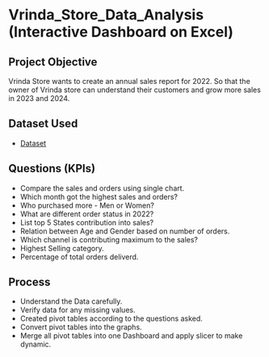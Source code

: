 # Vrinda_Store_Data_Analysis (Interactive Dashboard on Excel)

## Project Objective
Vrinda Store wants to create an annual sales report for 2022. So that the owner of Vrinda store can understand their customers and grow more sales in 2023 and 2024. 

## Dataset Used
- <a href="https://github.com/AkhilKumar3/Data-Analysis-Dashboard-on-Excel/blob/main/Vrinda%20Store%20Data%20Analysis.xlsx">Dataset</a>

## Questions (KPIs)
- Compare the sales and orders using single chart.
- Which month got the highest sales and orders?
- Who purchased more - Men or Women?
- What are different order status in 2022?
- List top 5 States contribution into sales?
- Relation between Age and Gender based on number of orders.
- Which channel is contributing maximum to the sales?
- Highest Selling category.
- Percentage of total orders deliverd.

## Process
- Understand the Data carefully.
- Verify data for any missing values.
- Created pivot tables according to the questions asked.
- Convert pivot tables into the graphs.
- Merge all pivot tables into one Dashboard and apply slicer to make dynamic.
  
